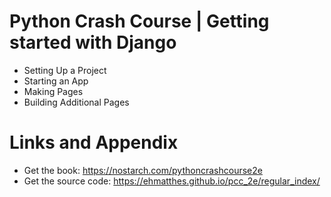 # Python Crash Course | Getting started with Django

* Setting Up a Project
* Starting an App
* Making Pages
* Building Additional Pages


Links and Appendix
========================================================

- Get the book: https://nostarch.com/pythoncrashcourse2e
- Get the source code: https://ehmatthes.github.io/pcc_2e/regular_index/
